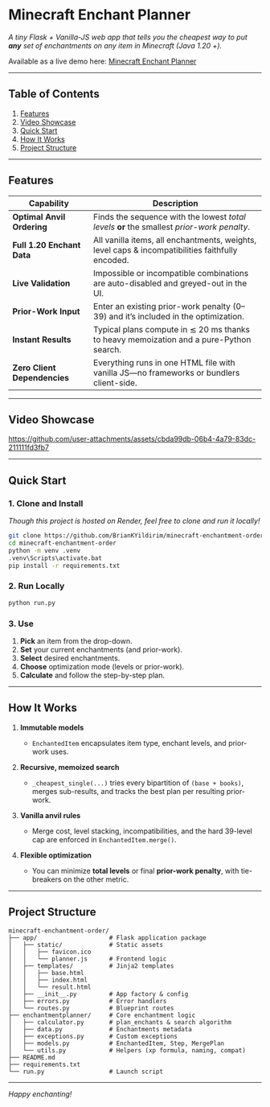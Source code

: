 # Minecraft Enchant Planner

*A tiny Flask + Vanilla-JS web app that tells you the cheapest way to put **any** set of enchantments on any item in Minecraft (Java 1.20 +).*

Available as a live demo here: [Minecraft Enchant Planner](https://minecraft-enchantment-order.vercel.app/)

---

## Table of Contents

1. [Features](#features)
2. [Video Showcase](#video-showcase) 
3. [Quick Start](#quick-start)  
4. [How It Works](#how-it-works)  
5. [Project Structure](#project-structure)

---

## Features

| Capability                   | Description                                                                                                   |
| ---------------------------- | ------------------------------------------------------------------------------------------------------------- |
| **Optimal Anvil Ordering**   | Finds the sequence with the lowest *total levels* **or** the smallest *prior-work penalty*.                   |
| **Full 1.20 Enchant Data**   | All vanilla items, all enchantments, weights, level caps & incompatibilities faithfully encoded.             |
| **Live Validation**          | Impossible or incompatible combinations are auto-disabled and greyed-out in the UI.                           |
| **Prior-Work Input**         | Enter an existing prior-work penalty (0–39) and it’s included in the optimization.                            |
| **Instant Results**          | Typical plans compute in ≲ 20 ms thanks to heavy memoization and a pure-Python search.                        |
| **Zero Client Dependencies** | Everything runs in one HTML file with vanilla JS—no frameworks or bundlers client-side.                      |

---

## Video Showcase

https://github.com/user-attachments/assets/cbda99db-06b4-4a79-83dc-211111fd3fb7

---

## Quick Start

### 1. Clone and Install

*Though this project is hosted on Render, feel free to clone and run it locally!*

```bash
git clone https://github.com/BrianKYildirim/minecraft-enchantment-order.git
cd minecraft-enchantment-order
python -m venv .venv
.venv\Scripts\activate.bat
pip install -r requirements.txt
````

### 2. Run Locally

```bash
python run.py
```

### 3. Use

1. **Pick** an item from the drop-down.
2. **Set** your current enchantments (and prior-work).
3. **Select** desired enchantments.
4. **Choose** optimization mode (levels or prior-work).
5. **Calculate** and follow the step-by-step plan.

---

## How It Works

1. **Immutable models**

   * `EnchantedItem` encapsulates item type, enchant levels, and prior-work uses.
2. **Recursive, memoized search**

   * `_cheapest_single(...)` tries every bipartition of `(base + books)`, merges sub-results, and tracks the best plan per resulting prior-work.
3. **Vanilla anvil rules**

   * Merge cost, level stacking, incompatibilities, and the hard 39-level cap are enforced in `EnchantedItem.merge()`.
4. **Flexible optimization**

   * You can minimize **total levels** or final **prior-work penalty**, with tie-breakers on the other metric.

---

## Project Structure

```
minecraft-enchantment-order/
├── app/                    # Flask application package
│   ├── static/             # Static assets
│   │   ├── favicon.ico
│   │   └── planner.js      # Frontend logic
│   ├── templates/          # Jinja2 templates
│   │   ├── base.html
│   │   ├── index.html
│   │   └── result.html
│   ├── __init__.py         # App factory & config
│   ├── errors.py           # Error handlers
│   └── routes.py           # Blueprint routes
├── enchantmentplanner/     # Core enchantment logic
│   ├── calculator.py       # plan_enchants & search algorithm
│   ├── data.py             # Enchantments metadata
│   ├── exceptions.py       # Custom exceptions
│   ├── models.py           # EnchantedItem, Step, MergePlan
│   └── utils.py            # Helpers (xp formula, naming, compat)
├── README.md
├── requirements.txt
└── run.py                  # Launch script
```

---

*Happy enchanting!*
